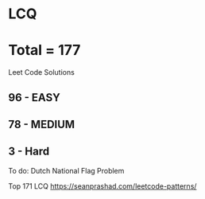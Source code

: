 # LCQ 
# Total = 177
Leet Code Solutions 
## 96 - EASY
## 78 - MEDIUM
## 3 - Hard
To do: Dutch National Flag Problem

Top 171 LCQ https://seanprashad.com/leetcode-patterns/
